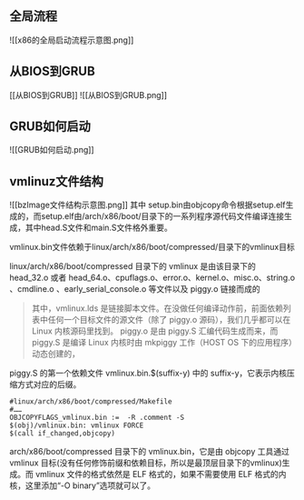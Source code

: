 ## 全局流程
![[x86的全局启动流程示意图.png]]
## 从BIOS到GRUB
[[从BIOS到GRUB]]
![[从BIOS到GRUB.png]]
## GRUB如何启动
![[GRUB如何启动.png]]
## vmlinuz文件结构
![[bzImage文件结构示意图.png]]
其中 setup.bin由objcopy命令根据setup.elf生成的，而setup.elf由/arch/x86/boot/目录下的一系列程序源代码文件编译连接生成，其中head.S文件和main.S文件格外重要。

vmlinux.bin文件依赖于linux/arch/x86/boot/compressed/目录下的vmlinux目标

linux/arch/x86/boot/compressed 目录下的 vmlinux 是由该目录下的 head_32.o 或者 head_64.o、cpuflags.o、error.o、kernel.o、misc.o、string.o 、cmdline.o 、early_serial_console.o 等文件以及 piggy.o 链接而成的

> 其中，vmlinux.lds 是链接脚本文件。在没做任何编译动作前，前面依赖列表中任何一个目标文件的源文件（除了 piggy.o 源码），我们几乎都可以在 Linux 内核源码里找到。
> piggy.o 是由 piggy.S 汇编代码生成而来，而 piggy.S 是编译 Linux 内核时由 mkpiggy 工作（HOST OS 下的应用程序）动态创建的，

piggy.S 的第一个依赖文件 vmlinux.bin.$(suffix-y) 中的 suffix-y，它表示内核压缩方式对应的后缀。

```
#linux/arch/x86/boot/compressed/Makefile
#……
OBJCOPYFLAGS_vmlinux.bin :=  -R .comment -S
$(obj)/vmlinux.bin: vmlinux FORCE 
$(call if_changed,objcopy)
```

arch/x86/boot/compressed 目录下的 vmlinux.bin，它是由 objcopy 工具通过 vmlinux 目标(没有任何修饰前缀和依赖目标，所以是最顶层目录下的vmlinux)生成。而 vmlinux 文件的格式依然是 ELF 格式的，如果不需要使用 ELF 格式的内核，这里添加“-O binary”选项就可以了。